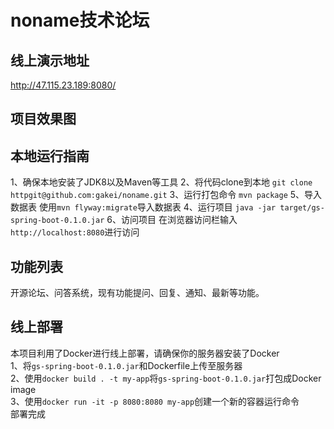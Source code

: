 # noname技术论坛
## 线上演示地址
http://47.115.23.189:8080/

## 项目效果图
 

## 本地运行指南
1、确保本地安装了JDK8以及Maven等工具
2、将代码clone到本地
`git clone httpgit@github.com:gakei/noname.git`
3、运行打包命令
`mvn package`
5、导入数据表
使用`mvn flyway:migrate`导入数据表
4、运行项目
`java -jar target/gs-spring-boot-0.1.0.jar`
6、访问项目
在浏览器访问栏输入`http://localhost:8080`进行访问

## 功能列表
开源论坛、问答系统，现有功能提问、回复、通知、最新等功能。

## 线上部署
本项目利用了Docker进行线上部署，请确保你的服务器安装了Docker  
1、将`gs-spring-boot-0.1.0.jar`和Dockerfile上传至服务器  
2、使用`docker build . -t my-app`将`gs-spring-boot-0.1.0.jar`打包成Docker image  
3、使用`docker run -it -p 8080:8080 my-app`创建一个新的容器运行命令  
部署完成
